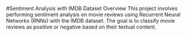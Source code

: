 #Sentiment Analysis with IMDB Dataset
Overview
This project involves performing sentiment analysis on movie reviews using Recurrent Neural Networks (RNNs) with the IMDB dataset. The goal is to classify movie reviews as positive or negative based on their textual content.
